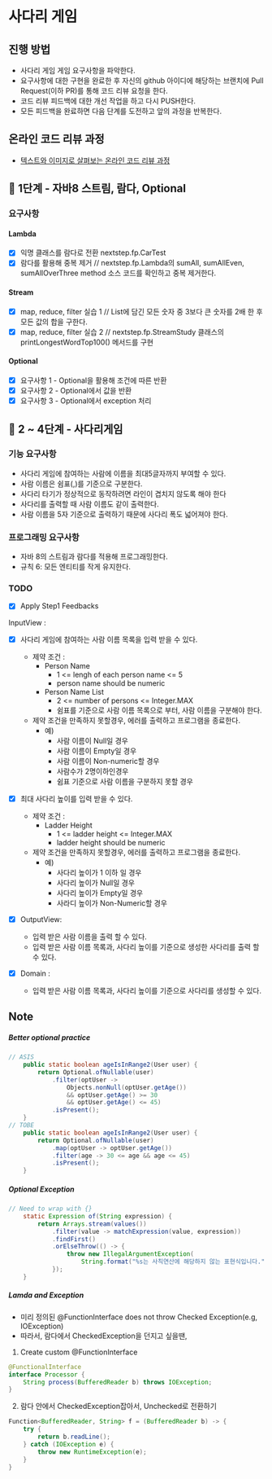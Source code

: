# 사다리 게임
## 진행 방법
* 사다리 게임 게임 요구사항을 파악한다.
* 요구사항에 대한 구현을 완료한 후 자신의 github 아이디에 해당하는 브랜치에 Pull Request(이하 PR)를 통해 코드 리뷰 요청을 한다.
* 코드 리뷰 피드백에 대한 개선 작업을 하고 다시 PUSH한다.
* 모든 피드백을 완료하면 다음 단계를 도전하고 앞의 과정을 반복한다.

## 온라인 코드 리뷰 과정
* [텍스트와 이미지로 살펴보는 온라인 코드 리뷰 과정](https://github.com/nextstep-step/nextstep-docs/tree/master/codereview)

## 🚀 1단계 - 자바8 스트림, 람다, Optional

### 요구사항

#### Lambda
- [x] 익명 클래스를 람다로 전환 nextstep.fp.CarTest
- [x] 람다를 활용해 중복 제거 // nextstep.fp.Lambda의 sumAll, sumAllEven, sumAllOverThree method 소스 코드를 확인하고 중복 제거한다.
#### Stream 
- [x] map, reduce, filter 실습 1 // List에 담긴 모든 숫자 중 3보다 큰 숫자를 2배 한 후 모든 값의 합을 구한다.
- [x] map, reduce, filter 실습 2 // nextstep.fp.StreamStudy 클래스의 printLongestWordTop100() 메서드를 구현
#### Optional
- [x] 요구사항 1 - Optional을 활용해 조건에 따른 반환
- [x] 요구사항 2 - Optional에서 값을 반환
- [x] 요구사항 3 - Optional에서 exception 처리

## 🚀 2 ~ 4단계 - 사다리게임

### 기능 요구사항
- 사다리 게임에 참여하는 사람에 이름을 최대5글자까지 부여할 수 있다. 
- 사람 이름은 쉼표(,)를 기준으로 구분한다.
- 사다리 타기가 정상적으로 동작하려면 라인이 겹치지 않도록 해야 한다
- 사다리를 출력할 때 사람 이름도 같이 출력한다.
- 사람 이름을 5자 기준으로 출력하기 때문에 사다리 폭도 넓어져야 한다.

### 프로그래밍 요구사항
- 자바 8의 스트림과 람다를 적용해 프로그래밍한다.
- 규칙 6: 모든 엔티티를 작게 유지한다.

### TODO
- [x] Apply Step1 Feedbacks

InputView :
- [x] 사다리 게임에 참여하는 사람 이름 목록을 입력 받을 수 있다.
	- 제약 조건 :
		- Person Name
			- 1 <= lengh of each person name <= 5
			- person name should be numeric
		- Person Name List
			- 2 <= number of persons <= Integer.MAX
			- 쉼표를 기준으로 사람 이름 목록으로 부터, 사람 이름을 구분해야 한다.
	- 제약 조건을 만족하지 못할경우, 에러를 출력하고 프로그램을 종료한다.
		- 예) 
			- 사람 이름이 Null일 경우
			- 사람 이름이 Empty일 경우
			- 사람 이름이 Non-numeric할 경우
			- 사람수가 2명이하인경우
			- 쉼표 기준으로 사람 이름을 구분하지 못할 경우
- [x] 최대 사다리 높이를 입력 받을 수 있다.
	- 제약 조건 :
		- Ladder Height
			- 1 <= ladder height <= Integer.MAX
			- ladder height should be numeric
	- 제약 조건을 만족하지 못할경우, 에러를 출력하고 프로그램을 종료한다.
		- 예)
			- 사다리 높이가 1 이하 일 경우
			- 사다리 높이가 Null일 경우
			- 사다리 높이가 Empty일 경우
			- 사라디 높이가 Non-Numeric할 경우

- [x] OutputView:
	- 입력 받은 사람 이름을 출력 할 수 있다.
	- 입력 받은 사람 이름 목록과, 사다리 높이를 기준으로 생성한 사다리를 출력 할 수 있다.

- [x] Domain :
	- 입력 받은 사람 이름 목록과, 사다리 높이를 기준으로 사다리를 생성할 수 있다.


## Note
##### Better optional practice
```java
// ASIS
    public static boolean ageIsInRange2(User user) {
        return Optional.ofNullable(user)
            .filter(optUser ->
                Objects.nonNull(optUser.getAge())
                && optUser.getAge() >= 30
                && optUser.getAge() <= 45)
            .isPresent();
    }
// TOBE
    public static boolean ageIsInRange2(User user) {
        return Optional.ofNullable(user)
            .map(optUser -> optUser.getAge())
            .filter(age -> 30 <= age && age <= 45)
            .isPresent();
    }
```

##### Optional Exception
```java
// Need to wrap with {}
    static Expression of(String expression) {
        return Arrays.stream(values())
            .filter(value -> matchExpression(value, expression))
            .findFirst()
            .orElseThrow(() -> {
                throw new IllegalArgumentException(
                    String.format("%s는 사칙연산에 해당하지 않는 표현식입니다.", expression));
            });
    }

```

##### Lamda and Exception
- 미리 정의된 @FunctionInterface does not throw Checked Exception(e.g, IOException)
- 따라서, 람다에서 CheckedException을 던지고 싶을땐,
1) Create custom @FunctionInterface
```java
@FunctionalInterface
interface Processor {
	String process(BufferedReader b) throws IOException;
}

```
2) 람다 안에서 CheckedException잡아서, Unchecked로 전환하기
```java
Function<BufferedReader, String> f = (BufferedReader b) -> {
	try {
		return b.readLine();
	} catch (IOException e) {
		throw new RuntimeException(e);
	}
}
```


